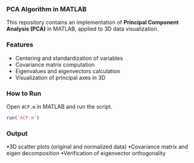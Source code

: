 ### PCA Algorithm in MATLAB

This repository contains an implementation of **Principal Component Analysis (PCA)** in MATLAB, applied to 3D data visualization.

### Features
- Centering and standardization of variables  
- Covariance matrix computation  
- Eigenvalues and eigenvectors calculation  
- Visualization of principal axes in 3D  

### How to Run

Open `ACP.m` in MATLAB and run the script.
```matlab
run('ACP.m')
```

### Output
•3D scatter plots (original and normalized data)
•Covariance matrix and eigen decomposition
•Verification of eigenvector orthogonality
